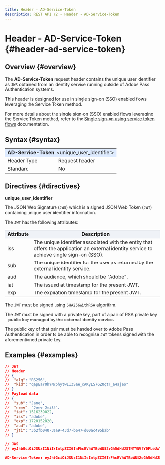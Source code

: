 ```yaml
---
title: Header - AD-Service-Token
description: REST API V2 - Header - AD-Service-Token
---
```


# Header - AD-Service-Token {#header-ad-service-token}

## Overview {#overview}

The <b>AD-Service-Token</b> request header contains the unique user identifier as `JWS` obtained from an identity service running outside of Adobe Pass Authentication systems.

This header is designed for use in single sign-on (SSO) enabled flows leveraging the Service Token method.

For more details about the single sign-on (SSO) enabled flows leveraging the Service Token method, refer to the [Single sign-on using service token flows](../../flows/single-sign-on-flows/rest-api-v2-single-sign-on-service-token-flows.md) documentation.

## Syntax {#syntax}

<table>
   <tr>
      <td style="background-color: #DEEBFF;" colspan="2"><b>AD-Service-Token</b>: &lt;unique_user_identifier&gt;</td>
   </tr>
   <tr>
      <td>Header Type</td>
      <td>Request header</td>
   </tr>
   <tr>
      <td>Standard</td>
      <td>No</td>
   </tr>
</table>

## Directives {#directives}

<b>unique_user_identifier</b>

The JSON Web Signature (`JWS`) which is a signed JSON Web Token (`JWT`) containing unique user identifier information.

The `JWT` has the following attributes:

<table>
   <tr>
      <th style="background-color: #EFF2F7; width: 15%;">Attribute</th>
      <th style="background-color: #EFF2F7;">Description</th>
   </tr>
   <tr>
      <td>iss</td>
      <td>The unique identifier associated with the entity that offers the application an external identity service to achieve single sign-on (SSO).</td>
   </tr>
   <tr>
      <td>sub</td>
      <td>The unique identifier for the user as returned by the external identity service.</td>
   </tr>
   <tr>
      <td>aud</td>
      <td>The audience, which should be "Adobe".</td>
   </tr>
   <tr>
      <td>iat</td>
      <td>The issued at timestamp for the present JWT.</td>
   </tr>
   <tr>
      <td>exp</td>
      <td>The expiration timestamp for the present JWT.</td>
   </tr>
</table>

The `JWT` must be signed using `SHA256withRSA` algorithm.

The `JWT` must be signed with a private key, part of a pair of RSA private key - public key managed by the external identity service.

The public key of that pair must be handed over to Adobe Pass Authentication in order to be able to recognise `JWT` tokens signed with the aforementioned private key.

## Examples {#examples}

```JSON
// JWT
// Header
// {
//  "alg": "RS256",
//  "kid": "qapEaY0hYNvphytwII3Sae_cAKyLS7GZOqtT_a4ajeo"
// }
// Payload data
// {
//  "sub": "Jane",
//  "name": "Jane Smith",
//  "iat": 1516239022,
//  "iss": "adobe",
//  "exp": 1720152820,
//  "aud": "adobe",
//  "jti": "3b2fb040-30a9-43d7-b647-d00ac495bab"
// }
 
// JWS
// eyJhbGciOiJSUzI1NiIsImtpZCI6InFhcEVhWTBoWU52cGh5dHdJSTNTYWVfY0FLeUxTN0daT3F0VF9hNGFqZW8ifQ.eyJzdWIiOiJKYW5lIiwibmFtZSI6IkphbmUgU21pdGgiLCJpYXQiOjE1MTYyMzkwMjIsImlzcyI6ImFkb2JlIiwiZXhwIjoxNzIwMTUyODIwLCJhdWQiOiJhZG9iZSIsImp0aSI6IjNiMmZiMDQwLTMwYTktNDNkNy1iNjQ3LWQwMGFjNDk1YmFiIn0.stHLZFh-635LDNjv9HRHzq912ICNCVGUS3f4RS_bAxpUiUSB6CShS2VvU4V-THEXj7d_zk1mxtPP0QM_pCrh4Vk2GaPRa856Bt_PhsfQY-_benDcB6MIoFX67qrREGncGiv7JEs3ksa-P1YvBYXolT7t52K093kFaQtICfB-aBa8danRZvUrJHjjFoILEpTbQuzxKRN6y36J3p1FZ-SfDuofHp3SnXDrWFRYyXYQnb9WFlhNBxR400-0vzTONZYd097WWy1shMw5V8TvIDvCDE5ifqk31gMdYga-N3JkcTA5QoW7Zl80UV7BhR5v14Va1IZLcbFra_UJdEzbBwW_nA

AD-Service-Token: eyJhbGciOiJSUzI1NiIsImtpZCI6InFhcEVhWTBoWU52cGh5dHdJSTNTYWVfY0FLeUxTN0daT3F0VF9hNGFqZW8ifQ.eyJzdWIiOiJKYW5lIiwibmFtZSI6IkphbmUgU21pdGgiLCJpYXQiOjE1MTYyMzkwMjIsImlzcyI6ImFkb2JlIiwiZXhwIjoxNzIwMTUyODIwLCJhdWQiOiJhZG9iZSIsImp0aSI6IjNiMmZiMDQwLTMwYTktNDNkNy1iNjQ3LWQwMGFjNDk1YmFiIn0.stHLZFh-635LDNjv9HRHzq912ICNCVGUS3f4RS_bAxpUiUSB6CShS2VvU4V-THEXj7d_zk1mxtPP0QM_pCrh4Vk2GaPRa856Bt_PhsfQY-_benDcB6MIoFX67qrREGncGiv7JEs3ksa-P1YvBYXolT7t52K093kFaQtICfB-aBa8danRZvUrJHjjFoILEpTbQuzxKRN6y36J3p1FZ-SfDuofHp3SnXDrWFRYyXYQnb9WFlhNBxR400-0vzTONZYd097WWy1shMw5V8TvIDvCDE5ifqk31gMdYga-N3JkcTA5QoW7Zl80UV7BhR5v14Va1IZLcbFra_UJdEzbBwW_nA
```
